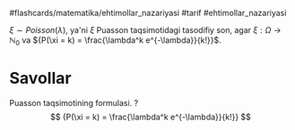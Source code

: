 
#flashcards/matematika/ehtimollar_nazariyasi 
#tarif 
#ehtimollar_nazariyasi 

${\xi \sim Poisson(\lambda)}$, ya'ni $\xi$ Puasson taqsimotidagi tasodifiy son, agar ${\xi:\Omega \to \mathbb{N}_0}$ va ${P(\xi = k) = \frac{\lambda^k e^{-\lambda}}{k!}}$.

# Savollar

Puasson taqsimotining formulasi.
?
$$
{P(\xi = k) = \frac{\lambda^k e^{-\lambda}}{k!}}
$$
<!--SR:!2024-05-10,6,250-->